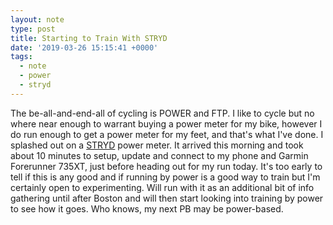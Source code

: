 ```yaml
---
layout: note
type: post
title: Starting to Train With STRYD
date: '2019-03-26 15:15:41 +0000'
tags:
  - note
  - power
  - stryd
---
```


The be-all-and-end-all of cycling is POWER and FTP. I like to cycle but no where near enough to warrant buying a power meter for my bike, however I do run enough to get a power meter for my feet, and that's what I've done. I splashed out on a [STRYD](https://www.stryd.com/) power meter. It arrived this morning and took about 10 minutes to setup, update and connect to my phone and Garmin Forerunner 735XT, just before heading out for my run today. It's too early to tell if this is any good and if running by power is a good way to train but I'm certainly open to experimenting. Will run with it as an additional bit of info gathering until after Boston and will then start looking into training by power to see how it goes. Who knows, my next PB may be power-based.
